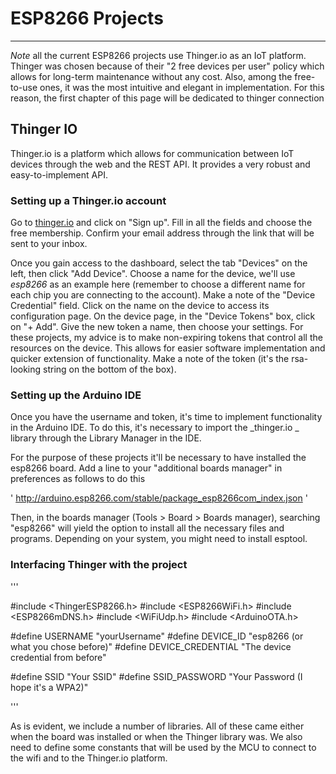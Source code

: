 # ESP8266 Projects
____

_Note_ all the current ESP8266 projects use Thinger.io as an IoT platform. Thinger was chosen because of their "2 free devices per user" policy which allows for long-term maintenance without any cost. Also, among the free-to-use ones, it was the most intuitive and elegant in implementation.
For this reason, the first chapter of this page will be dedicated to thinger connection

## Thinger IO

Thinger.io is a platform which allows for communication between IoT devices through the web and the REST API. It provides a very robust and easy-to-implement API.

### Setting up a Thinger.io account

Go to [thinger.io](http://thinger.io/) and click on "Sign up". Fill in all the fields and choose the free membership. Confirm your email address through the link that will be sent to your inbox.

Once you gain access to the dashboard, select the tab "Devices" on the left, then click "Add Device". Choose a name for the device, we'll use *esp8266* as an example here (remember to choose a different name for each chip you are connecting to the account). Make a note of the "Device Credential" field.
Click on the name on the device to access its configuration page.
On the device page, in the "Device Tokens" box, click on "+ Add".
Give the new token a name, then choose your settings. 
For these projects, my advice is to make non-expiring tokens that control all the resources on the device. This allows for easier software implementation and quicker extension of functionality. Make a note of the token (it's the rsa-looking string on the bottom of the box).

### Setting up the Arduino IDE

Once you have the username and token, it's time to implement functionality in the Arduino IDE. To do this, it's necessary to import the _thinger.io _ library through the Library Manager in the IDE.

For the purpose of these projects it'll be necessary to have installed the esp8266 board. Add a line to your "additional boards manager" in preferences as follows to do this

' http://arduino.esp8266.com/stable/package_esp8266com_index.json '

Then, in the boards manager (Tools > Board > Boards manager), searching "esp8266" will yield the option to install all the necessary files and programs. Depending on your system, you might need to install esptool.

### Interfacing Thinger with the project

'''

#include <ThingerESP8266.h>
#include <ESP8266WiFi.h>
#include <ESP8266mDNS.h>
#include <WiFiUdp.h>
#include <ArduinoOTA.h>

#define USERNAME "yourUsername"
#define DEVICE_ID "esp8266 (or what you chose before)"
#define DEVICE_CREDENTIAL "The device credential from before"

#define SSID "Your SSID"
#define SSID_PASSWORD "Your Password (I hope it's a WPA2)"

'''

As is evident, we include a number of libraries. All of these came either when the board was installed or when the Thinger library was.
We also need to define some constants that will be used by the MCU to connect to the wifi and to the Thinger.io platform.



